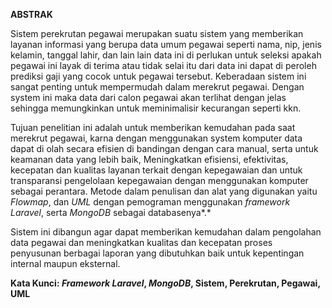 **ABSTRAK**

Sistem perekrutan pegawai merupakan suatu sistem yang memberikan layanan informasi yang berupa data umum pegawai seperti nama, nip, jenis kelamin, tanggal lahir, dan lain lain data ini di perlukan untuk seleksi apakah pegawai ini layak di terima atau tidak selai itu dari data ini dapat di peroleh prediksi gaji yang cocok untuk pegawai tersebut. Keberadaan sistem ini sangat penting untuk mempermudah dalam merekrut pegawai. Dengan system ini maka data dari calon pegawai akan terlihat dengan jelas sehingga memungkinkan untuk meminimalisir kecurangan seperti kkn.

Tujuan penelitian ini adalah untuk memberikan kemudahan pada saat merekrut pegawai, karna dengan menggunakan system komputer data dapat di olah secara efisien di bandingan dengan cara manual, serta untuk keamanan data yang lebih baik, Meningkatkan efisiensi, efektivitas, kecepatan dan kualitas layanan terkait dengan kepegawaian dan untuk transparansi pengelolaan kepegawaian dengan menggunakan komputer sebagai perantara. Metode dalam penulisan dan alat yang digunakan yaitu *Flowmap*, dan *UML* dengan pemograman menggunakan *framework Laravel*, serta *MongoDB* sebagai databasenya*.*

Sistem ini dibangun agar dapat memberikan kemudahan dalam pengolahan data pegawai dan meningkatkan kualitas dan kecepatan proses penyusunan berbagai laporan yang dibutuhkan baik untuk kepentingan internal maupun eksternal.

**Kata Kunci: *Framework Laravel*, *MongoDB*, Sistem, Perekrutan, Pegawai, UML**
